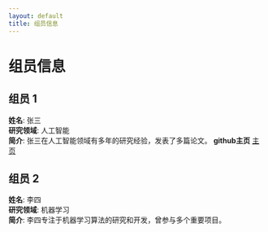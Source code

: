 ```yaml
---
layout: default
title: 组员信息
---
```


# 组员信息

## 组员 1
**姓名**: 张三  
**研究领域**: 人工智能  
**简介**: 张三在人工智能领域有多年的研究经验，发表了多篇论文。
**github主页** [主页](https://github.com/jifeng-shen)

## 组员 2
**姓名**: 李四  
**研究领域**: 机器学习  
**简介**: 李四专注于机器学习算法的研究和开发，曾参与多个重要项目。
